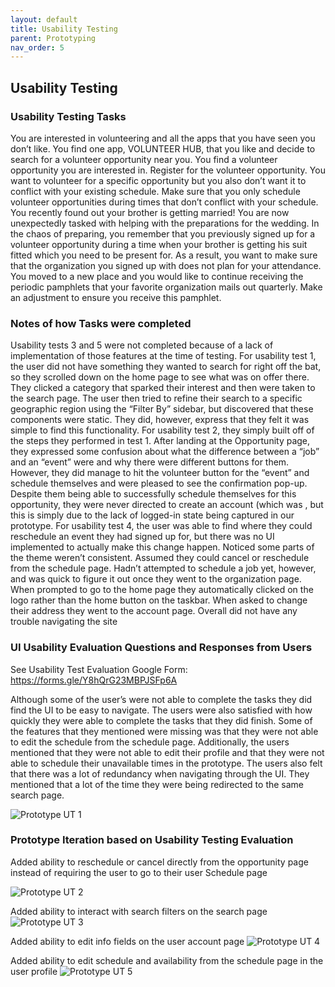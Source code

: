```yaml
---
layout: default
title: Usability Testing
parent: Prototyping
nav_order: 5
---
```


## Usability Testing

### Usability Testing Tasks

You are interested in volunteering and all the apps that you have seen you don’t like. You find one app, VOLUNTEER HUB, that you like and decide to search for a volunteer opportunity near you.
You find a volunteer opportunity you are interested in. Register for the volunteer opportunity.
You want to volunteer for a specific opportunity but you also don’t want it to conflict with your existing schedule. Make sure that you only schedule volunteer opportunities during times that don’t conflict with your schedule.
You recently found out your brother is getting married! You are now unexpectedly tasked with helping with the preparations for the wedding. In the chaos of preparing, you remember that you previously signed up for a volunteer opportunity during a time when your brother is getting his suit fitted which you need to be present for. As a result, you want to make sure that the organization you signed up with does not plan for your attendance.
You moved to a new place and you would like to continue receiving the periodic pamphlets that your favorite organization mails out quarterly. Make an adjustment to ensure you receive this pamphlet.

### Notes of how Tasks were completed

Usability tests 3 and 5 were not completed because of a lack of implementation of those features at the time of testing.
For usability test 1, the user did not have something they wanted to search for right off the bat, so they scrolled down on the home page to see what was on offer there. They clicked a category that sparked their interest and then were taken to the search page. The user then tried to refine their search to a specific geographic region using the “Filter By” sidebar, but discovered that these components were static. They did, however, express that they felt it was simple to find this functionality.
For usability test 2, they simply built off of the steps they performed in test 1. After landing at the Opportunity page, they expressed some confusion about what the difference between a “job” and an “event” were and why there were different buttons for them. However, they did manage to hit the volunteer button for the “event” and schedule themselves and were pleased to see the confirmation pop-up. Despite them being able to successfully schedule themselves for this opportunity, they were never directed to create an account (which was , but this is simply due to the lack of logged-in state being captured in our prototype.
For usability test 4, the user was able to find where they could reschedule an event they had signed up for, but there was no UI implemented to actually make this change happen.
Noticed some parts of the theme weren’t consistent.
Assumed they could cancel or reschedule from the schedule page.  Hadn’t attempted to schedule a job yet, however, and was quick to figure it out once they went to the organization page.
When prompted to go to the home page they automatically clicked on the logo rather than the home button on the taskbar.
When asked to change their address they went to the account page.
Overall did not have any trouble navigating the site

### UI Usability Evaluation Questions and Responses from Users 
See Usability Test Evaluation Google Form: https://forms.gle/Y8hQrG23MBPJSFp6A

Although some of the user’s were not able to complete the tasks they did find the UI to be easy to navigate. The users were also satisfied with how quickly they were able to complete the tasks that they did finish. Some of the features that they mentioned were missing was that they were not able to edit the schedule from the schedule page. Additionally, the users mentioned that they were not able to edit their profile and that they were not able to schedule their unavailable times in the prototype. The users also felt that there was a lot of redundancy when navigating through the UI. They mentioned that a lot of the time they were being redirected to the same search page.     

![Prototype UT 1](https://user-images.githubusercontent.com/6775270/169418190-5952b32b-f438-46ea-9d85-89c22d0de3f6.jpg)

### Prototype Iteration based on Usability Testing Evaluation

Added ability to reschedule or cancel directly from the opportunity page instead of requiring the user to go to their user Schedule page

![Prototype UT 2](https://user-images.githubusercontent.com/6775270/169418225-a14eeeec-6a2b-4472-b404-a39a4b95be15.png)

Added ability to interact with search filters on the search page
![Prototype UT 3](https://user-images.githubusercontent.com/6775270/169418256-5def6c2f-cd77-4033-b4e1-aaa5de85131e.jpg)

Added ability to edit info fields on the user account page
![Prototype UT 4](https://user-images.githubusercontent.com/6775270/169418278-b5042582-e805-4d93-9d4a-b9f5987e944a.jpg)

Added ability to edit schedule and availability from the schedule page in the user profile
![Prototype UT 5](https://user-images.githubusercontent.com/6775270/169418301-75cbe2b4-b75f-42f2-aa2a-34b2ec1fcfb8.jpg)
